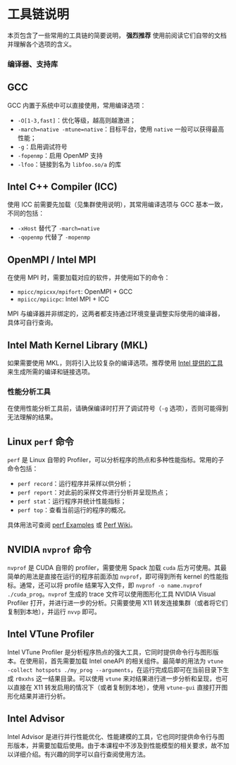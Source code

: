 # 工具链说明

本页包含了一些常用的工具链的简要说明， **强烈推荐** 使用前阅读它们自带的文档并理解各个选项的含义。

### 编译器、支持库

## GCC

GCC 内置于系统中可以直接使用，常用编译选项：

* `-O[1-3,fast]`：优化等级，越高则越激进；
* `-march=native -mtune=native`：目标平台，使用 `native` 一般可以获得最高性能；
* `-g`：启用调试符号
* `-fopenmp`：启用 OpenMP 支持
* `-lfoo`：链接到名为 `libfoo.so/a` 的库

## Intel C++ Compiler (ICC)

使用 ICC 前需要先加载（见集群使用说明），其常用编译选项与 GCC 基本一致，不同的包括：

* `-xHost` 替代了 `-march=native`
* `-qopenmp` 代替了 `-mopenmp`

## OpenMPI / Intel MPI

在使用 MPI 时，需要加载对应的软件，并使用如下的命令：

* `mpicc/mpicxx/mpifort`: OpenMPI + GCC
* `mpiicc/mpiicpc`: Intel MPI + ICC

MPI 与编译器并非绑定的，这两者都支持通过环境变量调整实际使用的编译器，具体可自行查询。

## Intel Math Kernel Library (MKL)

如果需要使用 MKL，则将引入比较复杂的编译选项。推荐使用 [Intel 提供的工具](https://software.intel.com/sites/products/mkl/mkl_link_line_advisor.htm) 来生成所需的编译和链接选项。


### 性能分析工具

在使用性能分析工具前，请确保编译时打开了调试符号（`-g` 选项），否则可能得到无法理解的结果。

## Linux `perf` 命令

`perf` 是 Linux 自带的 Profiler，可以分析程序的热点和多种性能指标。常用的子命令包括：

* `perf record`：运行程序并采样以供分析；
* `perf report`：对此前的采样文件进行分析并呈现热点；
* `perf stat`：运行程序并统计性能指标；
* `perf top`：查看当前运行的程序的概况。

具体用法可查阅 [perf Examples](http://www.brendangregg.com/perf.html) 或 [Perf Wiki](https://perf.wiki.kernel.org/index.php/Main_Page)。

## NVIDIA `nvprof` 命令

`nvprof` 是 CUDA 自带的 profiler，需要使用 Spack 加载 `cuda` 后方可使用。其最简单的用法是直接在运行的程序前面添加 `nvprof`，即可得到所有 kernel 的性能指标。通常，还可以将 profile 结果写入文件，即 `nvprof -o name.nvprof ./cuda_prog`。`nvprof` 生成的 trace 文件可以使用图形化工具 NVIDIA Visual Profiler 打开，并进行进一步的分析。只需要使用 X11 转发连接集群（或者将它们复制到本地），并运行 `nvvp` 即可。

## Intel VTune Profiler

Intel VTune Profiler 是分析程序热点的强大工具，它同时提供命令行与图形版本。在使用前，首先需要加载 Intel oneAPI 的相关组件。最简单的用法为 `vtune -collect hotspots ./my_prog --arguments`，在运行完成后即可在当前目录下生成 `r0xxhs` 这一结果目录。可以使用 `vtune` 来对结果进行进一步分析和呈现，也可以直接在 X11 转发启用的情况下（或者复制到本地），使用 `vtune-gui` 直接打开图形化结果并进行分析。

## Intel Advisor

Intel Advisor 是进行并行性能优化、性能建模的工具，它也同时提供命令行与图形版本，并需要加载后使用。由于本课程中不涉及到性能模型的相关要求，故不加以详细介绍。有兴趣的同学可以自行查阅使用方法。
